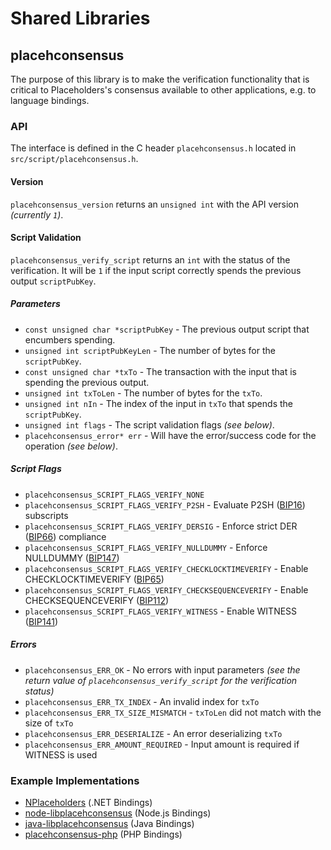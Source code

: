 Shared Libraries
================

## placehconsensus

The purpose of this library is to make the verification functionality that is critical to Placeholders's consensus available to other applications, e.g. to language bindings.

### API

The interface is defined in the C header `placehconsensus.h` located in `src/script/placehconsensus.h`.

#### Version

`placehconsensus_version` returns an `unsigned int` with the API version *(currently `1`)*.

#### Script Validation

`placehconsensus_verify_script` returns an `int` with the status of the verification. It will be `1` if the input script correctly spends the previous output `scriptPubKey`.

##### Parameters
- `const unsigned char *scriptPubKey` - The previous output script that encumbers spending.
- `unsigned int scriptPubKeyLen` - The number of bytes for the `scriptPubKey`.
- `const unsigned char *txTo` - The transaction with the input that is spending the previous output.
- `unsigned int txToLen` - The number of bytes for the `txTo`.
- `unsigned int nIn` - The index of the input in `txTo` that spends the `scriptPubKey`.
- `unsigned int flags` - The script validation flags *(see below)*.
- `placehconsensus_error* err` - Will have the error/success code for the operation *(see below)*.

##### Script Flags
- `placehconsensus_SCRIPT_FLAGS_VERIFY_NONE`
- `placehconsensus_SCRIPT_FLAGS_VERIFY_P2SH` - Evaluate P2SH ([BIP16](https://github.com/placeh/bips/blob/master/bip-0016.mediawiki)) subscripts
- `placehconsensus_SCRIPT_FLAGS_VERIFY_DERSIG` - Enforce strict DER ([BIP66](https://github.com/placeh/bips/blob/master/bip-0066.mediawiki)) compliance
- `placehconsensus_SCRIPT_FLAGS_VERIFY_NULLDUMMY` - Enforce NULLDUMMY ([BIP147](https://github.com/placeh/bips/blob/master/bip-0147.mediawiki))
- `placehconsensus_SCRIPT_FLAGS_VERIFY_CHECKLOCKTIMEVERIFY` - Enable CHECKLOCKTIMEVERIFY ([BIP65](https://github.com/placeh/bips/blob/master/bip-0065.mediawiki))
- `placehconsensus_SCRIPT_FLAGS_VERIFY_CHECKSEQUENCEVERIFY` - Enable CHECKSEQUENCEVERIFY ([BIP112](https://github.com/placeh/bips/blob/master/bip-0112.mediawiki))
- `placehconsensus_SCRIPT_FLAGS_VERIFY_WITNESS` - Enable WITNESS ([BIP141](https://github.com/placeh/bips/blob/master/bip-0141.mediawiki))

##### Errors
- `placehconsensus_ERR_OK` - No errors with input parameters *(see the return value of `placehconsensus_verify_script` for the verification status)*
- `placehconsensus_ERR_TX_INDEX` - An invalid index for `txTo`
- `placehconsensus_ERR_TX_SIZE_MISMATCH` - `txToLen` did not match with the size of `txTo`
- `placehconsensus_ERR_DESERIALIZE` - An error deserializing `txTo`
- `placehconsensus_ERR_AMOUNT_REQUIRED` - Input amount is required if WITNESS is used

### Example Implementations
- [NPlaceholders](https://github.com/NicolasDorier/NPlaceholders/blob/master/NPlaceholders/Script.cs#L814) (.NET Bindings)
- [node-libplacehconsensus](https://github.com/bitpay/node-libplacehconsensus) (Node.js Bindings)
- [java-libplacehconsensus](https://github.com/dexX7/java-libplacehconsensus) (Java Bindings)
- [placehconsensus-php](https://github.com/Bit-Wasp/placehconsensus-php) (PHP Bindings)
